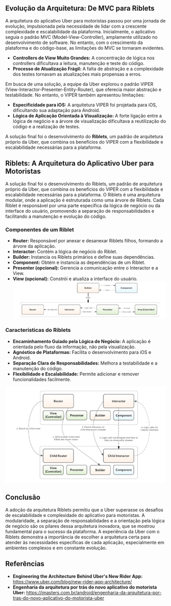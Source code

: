 ## Evolução da Arquitetura: De MVC para Riblets

A arquitetura do aplicativo Uber para motoristas passou por uma jornada de evolução, impulsionada pela necessidade de lidar com a crescente complexidade e escalabilidade da plataforma. Inicialmente, o aplicativo seguia o padrão MVC (Model-View-Controller), amplamente utilizado no desenvolvimento de software. No entanto, com o crescimento da plataforma e do código-base, as limitações do MVC se tornaram evidentes.

*   **Controllers de View Muito Grandes:** A concentração de lógica nos controllers dificultava a leitura, manutenção e teste do código.
*   **Processo de Atualização Frágil:** A falta de abstração e a complexidade dos testes tornavam as atualizações mais propensas a erros.

Em busca de uma solução, a equipe da Uber explorou o padrão VIPER (View-Interactor-Presenter-Entity-Router), que oferecia maior abstração e testabilidade. No entanto, o VIPER também apresentou limitações:

*   **Especificidade para iOS:** A arquitetura VIPER foi projetada para iOS, dificultando sua adaptação para Android.
*   **Lógica de Aplicação Orientada à Visualização:** A forte ligação entre a lógica de negócio e a árvore de visualização dificultava a reutilização do código e a realização de testes.

A solução final foi o desenvolvimento do **Riblets**, um padrão de arquitetura próprio da Uber, que combina os benefícios do VIPER com a flexibilidade e escalabilidade necessárias para a plataforma.

## Riblets: A Arquitetura do Aplicativo Uber para Motoristas

A solução final foi o desenvolvimento do Riblets, um padrão de arquitetura próprio da Uber, que combina os benefícios do VIPER com a flexibilidade e escalabilidade necessárias para a plataforma. O Riblets é uma arquitetura modular, onde a aplicação é estruturada como uma árvore de Riblets. Cada Riblet é responsável por uma parte específica da lógica de negócio ou da interface do usuário, promovendo a separação de responsabilidades e facilitando a manutenção e evolução do código.

### Componentes de um Riblet

*   **Router:** Responsável por anexar e desanexar Riblets filhos, formando a árvore da aplicação.
*   **Interactor:** Contém a lógica de negócio do Riblet.
*   **Builder:** Instancia os Riblets primários e define suas dependências.
*   **Component:** Obtém e instancia as dependências de um Riblet.
*   **Presenter (opcional):** Gerencia a comunicação entre o Interactor e a View.
*   **View (opcional):** Constrói e atualiza a interface do usuário.
![alt text](image.png)

### Características do Riblets

*   **Encaminhamento Guiado pela Lógica de Negócio:** A aplicação é orientada pelo fluxo da informação, não pela visualização.
*   **Agnóstico de Plataformas:** Facilita o desenvolvimento para iOS e Android.
*   **Separação Clara de Responsabilidades:** Melhora a testabilidade e a manutenção do código.
*   **Flexibilidade e Escalabilidade:** Permite adicionar e remover funcionalidades facilmente.

![alt text](image-1.png)

## Conclusão

A adoção da arquitetura Riblets permitiu que a Uber superasse os desafios de escalabilidade e complexidade do aplicativo para motoristas. A modularidade, a separação de responsabilidades e a orientação pela lógica de negócio são os pilares dessa arquitetura inovadora, que se mostrou fundamental para o sucesso da plataforma. A experiência da Uber com o Riblets demonstra a importância de escolher a arquitetura certa para atender às necessidades específicas de cada aplicação, especialmente em ambientes complexos e em constante evolução.

## Referências

*   **Engineering the Architecture Behind Uber's New Rider App:** https://www.uber.com/blog/new-rider-app-architecture/
*   **Engenharia da arquitetura por trás do novo aplicativo do motorista Uber:** https://imasters.com.br/android/engenharia-da-arquitetura-por-tras-do-novo-aplicativo-do-motorista-uber
